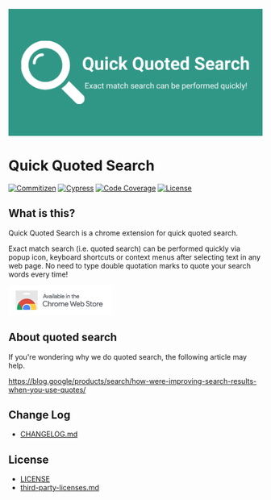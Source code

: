 ![Featured Image](misc/social-media-preview.png)

# Quick Quoted Search

[![Commitizen](https://img.shields.io/badge/commitizen-friendly-brightgreen.svg)](http://commitizen.github.io/cz-cli/)
[![Cypress](https://img.shields.io/endpoint?url=https://cloud.cypress.io/badge/simple/dvbeep/main&style=flat&logo=cypress)](https://cloud.cypress.io/projects/dvbeep/runs)
[![Code Coverage](https://img.shields.io/nycrc/higamaya/quick-quoted-search?config=.nycrc.main.json&preferredThreshold=lines)](coverage-main)
[![License](https://img.shields.io/github/license/higamaya/quick-quoted-search)](LICENSE)

## What is this?

Quick Quoted Search is a chrome extension for quick quoted search.

Exact match search (i.e. quoted search) can be performed quickly via popup icon, keyboard shortcuts or context menus after selecting text in any web page. No need to type double quotation marks to quote your search words every time!

[![Quick Quoted Search](misc/cws-badge.png)](https://chrome.google.com/webstore/detail/fmfkpdmdiaoafgooamkgdjdibkflhemm)

## About quoted search

If you're wondering why we do quoted search, the following article may help.

https://blog.google/products/search/how-were-improving-search-results-when-you-use-quotes/

## Change Log

- [CHANGELOG.md](CHANGELOG.md)

## License

- [LICENSE](LICENSE)
- [third-party-licenses.md](third-party-licenses.md)
